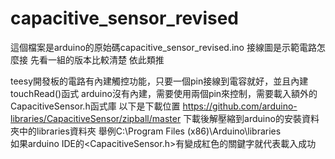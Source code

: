 # capacitive_sensor_revised

這個檔案是arduino的原始碼capacitive_sensor_revised.ino
接線圖是示範電路怎麼接
先看一組的版本比較清楚 依此類推


teesy開發板的電路有內建觸控功能，只要一個pin接線到電容就好，並且內建touchRead()函式
arduino沒有內建，需要使用兩個pin來控制，需要載入額外的CapacitiveSensor.h函式庫
以下是下載位置
https://github.com/arduino-libraries/CapacitiveSensor/zipball/master
下載後解壓縮到arduino的安裝資料夾中的libraries資料夾 
舉例C:\Program Files (x86)\Arduino\libraries\
如果arduino IDE的<CapacitiveSensor.h>有變成紅色的關鍵字就代表載入成功

